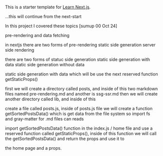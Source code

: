 This is a starter template for [Learn Next.js](https://nextjs.org/learn).


...this will continue from the next-start

In this project I covered these topics          [sumup 00 Oct 24]

pre-rendering and data fetching

in nextjs there are two forms of pre-rendering
static side generation
server side rendering

there are two forms of statuc side generation
static side generation with data 
static side generation without data

static side generation with data which will be use the next reserved function getStaticProps()

first we will create a directory called posts, and inside of this two markdown files named pre-rendering.md and another is ssg-ssr.md
then we will create another directory called lib, and inside of this

create a file called posts.js, inside of posts.js file we will create a function getSortedPostsData() which is get data from the file system so import fs and gray-matter for .md files can reads

import getSortedPostsData() function in the index.js / home file and use a reserved function called getStaticProps(), inside of this function we will call the getSortedPostsData() and return the props and use it to

the home page and a props.